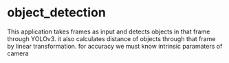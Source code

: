# object_detection

This application takes frames as input and detects objects in that frame through YOLOv3. it also calculates distance of objects through that frame by linear transformation. for accuracy we must know intrinsic paramaters of camera
